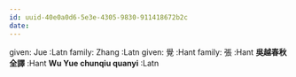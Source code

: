 ```yaml
---
id: uuid-40e0a0d6-5e3e-4305-9830-911418672b2c
date: 
---
```


given: Jue  :Latn
family: Zhang  :Latn
given: 覺 :Hant
family: 張 :Hant
**吳越春秋全譯** :Hant
**Wu Yue chunqiu quanyi** :Latn